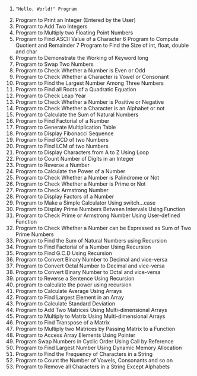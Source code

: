 1.     "Hello, World!" Program
  2.   Program to Print an Integer (Entered by the User)
  3.   Program to Add Two Integers
  4.   Program to Multiply two Floating Point Numbers
  5.   Program to Find ASCII Value of a Character
  6    Program to Compute Quotient and Remainder
  7    Program to Find the Size of int, float, double and char
  8.   Program to Demonstrate the Working of Keyword long
  9.   Program to Swap Two Numbers
  10.  Program to Check Whether a Number is Even or Odd
  11.  Program to Check Whether a Character is Vowel or Consonant
  12.  Program to Find the Largest Number Among Three Numbers
  13.  Program to Find all Roots of a Quadratic Equation
  14.  Program to Check Leap Year
  15.  Program to Check Whether a Number is Positive or Negative
  16.  Program to Check Whether a Character is an Alphabet or not
  17.  Program to Calculate the Sum of Natural Numbers
  18.  Program to Find Factorial of a Number
  19.  Program to Generate Multiplication Table
  20.  Program to Display Fibonacci Sequence
  21.  Program to Find GCD of two Numbers
  22.  Program to Find LCM of two Numbers
  23.  Program to Display Characters from A to Z Using Loop
  24.  Program to Count Number of Digits in an Integer
  25.  Program to Reverse a Number
  26.  Program to Calculate the Power of a Number
  27.  Program to Check Whether a Number is Palindrome or Not
  28.  Program to Check Whether a Number is Prime or Not
  29.  Program to Check Armstrong Number
  30.  Program to Display Factors of a Number
  31.  Program to Make a Simple Calculator Using switch...case
  32.  Program to Display Prime Numbers Between Intervals Using Function
  33.  Program to Check Prime or Armstrong Number Using User-defined Function
  34.  Program to Check Whether a Number can be Expressed as Sum of Two Prime Numbers
  35.  Program to Find the Sum of Natural Numbers using Recursion
  36.  Program to Find Factorial of a Number Using Recursion
  37.  Program to Find G.C.D Using Recursion
  38.  Program to Convert Binary Number to Decimal and vice-versa
  39.  Program to Convert Octal Number to Decimal and vice-versa
  40.  Program to Convert Binary Number to Octal and vice-versa
  41.  program to Reverse a Sentence Using Recursion
  42.  program to calculate the power using recursion
  43.  Program to Calculate Average Using Arrays
  44.  Program to Find Largest Element in an Array
  45.  Program to Calculate Standard Deviation
  46.  Program to Add Two Matrices Using Multi-dimensional Arrays
  47.  Program to Multiply to Matrix Using Multi-dimensional Arrays
  48.  Program to Find Transpose of a Matrix
  49.  Program to Multiply two Matrices by Passing Matrix to a Function
   50. Program to Access Array Elements Using Pointer
   51. Program Swap Numbers in Cyclic Order Using Call by Reference
   52. Program to Find Largest Number Using Dynamic Memory Allocation
   53. Program to Find the Frequency of Characters in a String
   54. Program to Count the Number of Vowels, Consonants and so on
   55. Program to Remove all Characters in a String Except Alphabets
